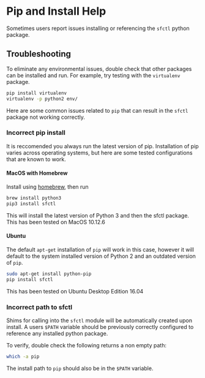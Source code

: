 # Pip and Install Help

Sometimes users report issues installing or referencing the `sfctl` python package.

## Troubleshooting

To eliminate any environmental issues, double check that other packages can be installed and run. For example, try testing with the `virtualenv` package.

```bash
pip install virtualenv
virtualenv -p python2 env/
```

Here are some common issues related to `pip` that can result in the `sfctl` package not working correctly.

### Incorrect pip install

It is reccomended you always run the latest version of pip. Installation of pip varies across operating systems, but here are some tested configurations that are known to work.

#### MacOS with Homebrew

Install using [homebrew](https://brew.sh), then run

```bash
brew install python3
pip3 install sfctl
```

This will install the latest version of Python 3 and then the sfctl package. This has been tested on MacOS 10.12.6

#### Ubuntu

The default `apt-get` installation of `pip` will work in this case, however it will default to the system installed version of Python 2 and an outdated version of `pip`.

```bash
sudo apt-get install python-pip
pip install sfctl
```

This has been tested on Ubuntu Desktop Edition 16.04

### Incorrect path to sfctl

Shims for calling into the `sfctl` module will be automatically created upon install. A users `$PATH` variable should be previously correctly configured to reference any installed python package.

To verify, double check the following returns a non empty path:

```bash
which -a pip
```

The install path to `pip` should also be in the `$PATH` variable.
